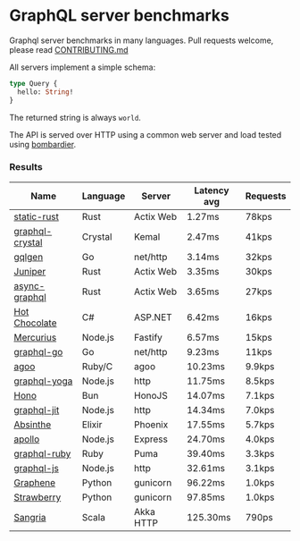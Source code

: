 <!-- README.md is generated from README.ecr, do not edit -->

# GraphQL server benchmarks

Graphql server benchmarks in many languages. Pull requests welcome, please read [CONTRIBUTING.md](CONTRIBUTING.md)

All servers implement a simple schema:

```graphql
type Query {
  hello: String!
}
```

The returned string is always `world`.

The API is served over HTTP using a common web server and load tested using [bombardier](https://github.com/codesenberg/bombardier).

### Results

| Name                          | Language      | Server          | Latency avg      | Requests      |
| ----------------------------  | ------------- | --------------- | ---------------- | ------------- |
| [static-rust](https://actix.rs/) | Rust | Actix Web | 1.27ms | 78kps |
| [graphql-crystal](https://github.com/graphql-crystal/graphql) | Crystal | Kemal | 2.47ms | 41kps |
| [gqlgen](https://github.com/99designs/gqlgen) | Go | net/http | 3.14ms | 32kps |
| [Juniper](https://github.com/graphql-rust/juniper) | Rust | Actix Web | 3.35ms | 30kps |
| [async-graphql](https://github.com/async-graphql/async-graphql) | Rust | Actix Web | 3.65ms | 27kps |
| [Hot Chocolate](https://github.com/ChilliCream/hotchocolate) | C# | ASP.NET | 6.42ms | 16kps |
| [Mercurius](https://github.com/mercurius-js/mercurius) | Node.js | Fastify | 6.57ms | 15kps |
| [graphql-go](https://github.com/graphql-go/graphql) | Go | net/http | 9.23ms | 11kps |
| [agoo](https://github.com/ohler55/agoo) | Ruby/C | agoo | 10.23ms | 9.9kps |
| [graphql-yoga](https://github.com/dotansimha/graphql-yoga) | Node.js | http | 11.75ms | 8.5kps |
| [Hono](https://github.com/honojs/graphql-server) | Bun | HonoJS | 14.07ms | 7.1kps |
| [graphql-jit](https://github.com/zalando-incubator/graphql-jit) | Node.js | http | 14.34ms | 7.0kps |
| [Absinthe](https://github.com/absinthe-graphql/absinthe) | Elixir | Phoenix | 17.55ms | 5.7kps |
| [apollo](https://github.com/apollographql/apollo-server) | Node.js | Express | 24.70ms | 4.0kps |
| [graphql-ruby](https://github.com/rmosolgo/graphql-ruby) | Ruby | Puma | 39.40ms | 3.3kps |
| [graphql-js](https://github.com/graphql/graphql-js) | Node.js | http | 32.61ms | 3.1kps |
| [Graphene](https://github.com/graphql-python/graphene) | Python | gunicorn | 96.22ms | 1.0kps |
| [Strawberry](https://github.com/strawberry-graphql/strawberry) | Python | gunicorn | 97.85ms | 1.0kps |
| [Sangria](https://github.com/sangria-graphql/sangria) | Scala | Akka HTTP | 125.30ms | 790ps |
